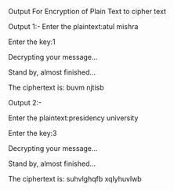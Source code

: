 Output For Encryption of Plain Text to cipher text 

Output 1:- 
Enter the plaintext:atul mishra

Enter the key:1

Decrypting your message...

Stand by, almost finished...

The ciphertext is: buvm njtisb

Output 2:-

Enter the plaintext:presidency university

Enter the key:3

Decrypting your message...

Stand by, almost finished...

The ciphertext is: suhvlghqfb xqlyhuvlwb
